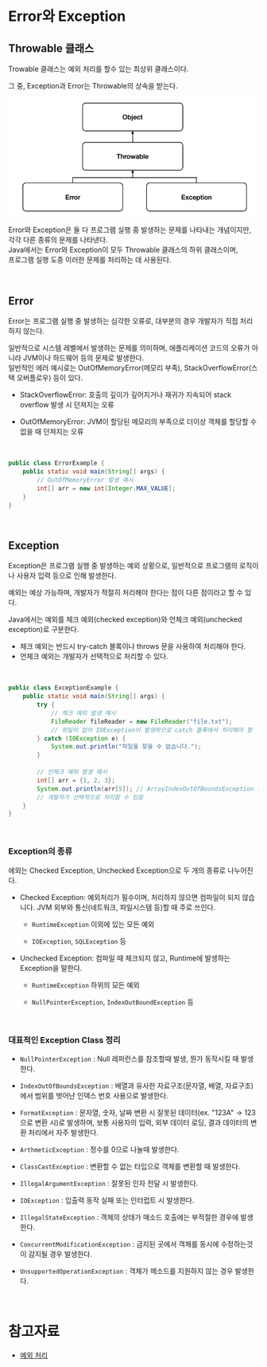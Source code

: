 # Error와 Exception

## Throwable 클래스
Trowable 클래스는 예외 처리를 할수 있는 최상위 클래스이다. 

그 중, Exception과 Error는 Throwable의 상속을 받는다.

<img src="../ETC/imgs/throwable01.png" width="500" alt="throwable01"></img>

Error와 Exception은 둘 다 프로그램 실행 중 발생하는 문제를 나타내는 개념이지만, 각각 다른 종류의 문제를 나타낸다. <br> Java에서는 Error와 Exception이 모두 Throwable 클래스의 하위 클래스이며,<br> 프로그램 실행 도중 이러한 문제를 처리하는 데 사용된다.

<br>

## Error
Error는 프로그램 실행 중 발생하는 심각한 오류로, 대부분의 경우 개발자가 직접 처리하지 않는다.

일반적으로 시스템 레벨에서 발생하는 문제를 의미하며, 애플리케이션 코드의 오류가 아니라 JVM이나 하드웨어 등의 문제로 발생한다. <br>
일반적인 에러 예시로는 OutOfMemoryError(메모리 부족), StackOverflowError(스택 오버플로우) 등이 있다.

- StackOverflowError: 호출의 깊이가 깊어지거나 재귀가 지속되어 stack overflow 발생 시 던져지는 오류


- OutOfMemoryError: JVM이 할당된 메모리의 부족으로 더이상 객체를 할당할 수 없을 때 던져지는 오류

<br>

```java
public class ErrorExample {
    public static void main(String[] args) {
        // OutOfMemoryError 발생 예시
        int[] arr = new int[Integer.MAX_VALUE];
    }
}
```

<br>

## Exception
Exception은 프로그램 실행 중 발생하는 예외 상황으로, 일반적으로 프로그램의 로직이나 사용자 입력 등으로 인해 발생한다.

예외는 예상 가능하며, 개발자가 적절히 처리해야 한다는 점이 다른 점이라고 할 수 있다.
 
 Java에서는 예외를 체크 예외(checked exception)와 언체크 예외(unchecked exception)로 구분한다.
- 체크 예외는 반드시 try-catch 블록이나 throws 문을 사용하여 처리해야 한다.
- 언체크 예외는 개발자가 선택적으로 처리할 수 있다.

<br>

```java
public class ExceptionExample {
    public static void main(String[] args) {
        try {
            // 체크 예외 발생 예시
            FileReader fileReader = new FileReader("file.txt");
            // 파일이 없어 IOException이 발생하므로 catch 블록에서 처리해야 함
        } catch (IOException e) {
            System.out.println("파일을 찾을 수 없습니다.");
        }

        // 언체크 예외 발생 예시
        int[] arr = {1, 2, 3};
        System.out.println(arr[5]); // ArrayIndexOutOfBoundsException 발생 (배열 인덱스 범위 초과)
        // 개발자가 선택적으로 처리할 수 있음
    }
}

```

<br>

### Exception의 종류
에외는 Checked Exception, Unchecked Exception으로 두 개의 종류로 나누어진다.

- Checked Exception: 예외처리가 필수이며, 처리하지 않으면 컴파일이 되지 않습니다. JVM 외부와 통신(네트워크, 파일시스템 등)할 때 주로 쓰인다.

  - `RuntimeException` 이외에 있는 모든 예외


  - `IOException`, `SQLException` 등


- Unchecked Exception: 컴파일 때 체크되지 않고, Runtime에 발생하는 Exception을 말한다.
  - `RuntimeException` 하위의 모든 예외

  
  - `NullPointerException`, `IndexOutBoundException` 등

<br>

### 대표적인 Exception Class 정리

- `NullPointerException` : Null 레퍼런스를 참조할때 발생, 뭔가 동작시킬 때 발생한다.

- `IndexOutOfBoundsException` : 배열과 유사한 자료구조(문자열, 배열, 자료구조)에서 범위를 벗어난 인덱스 번호 사용으로 발생한다.

- `FormatException` : 문자열, 숫자, 날짜 변환 시 잘못된 데이터(ex. "123A" -> 123 으로 변환 시)로 발생하며, 보통 사용자의 입력, 외부 데이터 로딩, 결과 데이터의 변환 처리에서 자주 발생한다.

- `ArthmeticException` : 정수를 0으로 나눌때 발생한다.

- `ClassCastException` : 변환할 수 없는 타입으로 객체를 변환할 때 발생한다.

- `IllegalArgumentException` : 잘못된 인자 전달 시 발생한다.

- `IOException` : 입출력 동작 실패 또는 인터럽트 시 발생한다.

- `IllegalStateException` : 객체의 상태가 매소드 호출에는 부적절한 경우에 발생한다.

- `ConcurrentModificationException` : 금지된 곳에서 객체를 동시에 수정하는것이 감지될 경우 발생한다.

- `UnsupportedOperationException` : 객체가 메소드를 지원하지 않는 경우 발생한다.


<br>

# 참고자료
- [예외 처리](https://gyoogle.dev/blog/computer-language/Java/Error%20&%20Exception.html)


